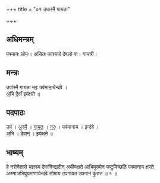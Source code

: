 +++
title = "०१ उपास्मै गायता"

+++
## अधिमन्त्रम्
पवमानः सोमः। असितः काश्यपो देवलो वा। गायत्री।

## मन्त्रः
उपा॑स्मै गायता नरः॒ पव॑माना॒येन्द॑वे ।  
अ॒भि दे॒वाँ इय॑क्षते ॥

## पदपाठः
उप॑ । अ॒स्मै॒ । गा॒य॒त॒ । न॒रः॒ । पव॑मानाय । इन्द॑वे ।  
अ॒भि । दे॒वान् । इय॑क्षते ॥

## भाष्यम्
हे नरोनेतारो यज्ञस्य देवानिन्द्रादीन् अभीयक्षते आभिमुख्येन यष्टुमिच्छति पवमानाय क्षरते अस्माअभिषूयमाणायेन्दवे सोमाय उपगायत उपगानं कुरुत ॥ १ ॥